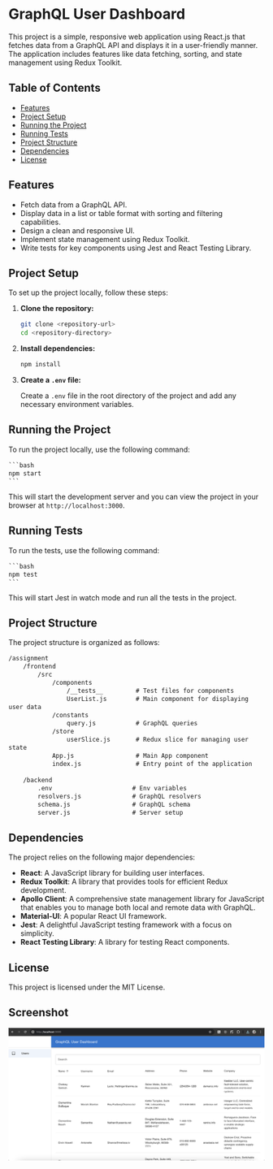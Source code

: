 # GraphQL User Dashboard

This project is a simple, responsive web application using React.js that fetches data from a GraphQL API and displays it in a user-friendly manner. The application includes features like data fetching, sorting, and state management using Redux Toolkit.

## Table of Contents

- [Features](#features)
- [Project Setup](#project-setup)
- [Running the Project](#running-the-project)
- [Running Tests](#running-tests)
- [Project Structure](#project-structure)
- [Dependencies](#dependencies)
- [License](#license)

## Features

- Fetch data from a GraphQL API.
- Display data in a list or table format with sorting and filtering capabilities.
- Design a clean and responsive UI.
- Implement state management using Redux Toolkit.
- Write tests for key components using Jest and React Testing Library.

## Project Setup

To set up the project locally, follow these steps:

1. **Clone the repository:**

   ```bash
   git clone <repository-url>
   cd <repository-directory>
   ```

2. **Install dependencies:**

   ```bash
   npm install
   ```

3. **Create a `.env` file:**

   Create a `.env` file in the root directory of the project and add any necessary environment variables.

## Running the Project

To run the project locally, use the following command:

    ```bash
    npm start
    ```

This will start the development server and you can view the project in your browser at `http://localhost:3000`.

## Running Tests

To run the tests, use the following command:

    ```bash
    npm test
    ```

This will start Jest in watch mode and run all the tests in the project.

## Project Structure

The project structure is organized as follows:

```
/assignment
    /frontend
        /src
            /components
                /__tests__         # Test files for components
                UserList.js        # Main component for displaying user data
            /constants
                query.js           # GraphQL queries
            /store
                userSlice.js       # Redux slice for managing user state
            App.js                 # Main App component
            index.js               # Entry point of the application

    /backend
        .env                      # Env variables
        resolvers.js              # GraphQL resolvers
        schema.js                 # GraphQL schema
        server.js                 # Server setup
```

## Dependencies

The project relies on the following major dependencies:

- **React**: A JavaScript library for building user interfaces.
- **Redux Toolkit**: A library that provides tools for efficient Redux development.
- **Apollo Client**: A comprehensive state management library for JavaScript that enables you to manage both local and remote data with GraphQL.
- **Material-UI**: A popular React UI framework.
- **Jest**: A delightful JavaScript testing framework with a focus on simplicity.
- **React Testing Library**: A library for testing React components.

## License

This project is licensed under the MIT License.

## Screenshot

[![Watch the video](https://raw.githubusercontent.com/Karandumbre/react-graphql-user-assignment/master/demo.jpg)](https://raw.githubusercontent.com/Karandumbre/react-graphql-user-assignment/master/demo.mp4)


